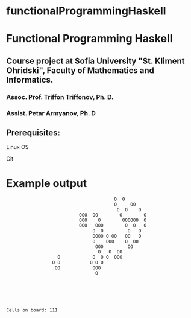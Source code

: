 # functionalProgrammingHaskell
<h1>Functional Programming Haskell</h1>

<h2>Course project at Sofia University "St. Kliment Ohridski", Faculty of Mathematics and Informatics.</h2>

<h3>Assoc. Prof. Triffon Triffonov, Ph. D.</h3>
<h3>Assist. Petar Armyanov, Ph. D</h3>

<h2>Prerequisites:</h2>
<p>Linux OS</p>
<p>Git</p>

# Example output

											O  O            
											O     OO        
											 O  O    O      
							   OOO  OO        O        O    
							   OOO    O        OOOOOO  O    
							   OOO   OOO        O  O   O    
									O  O         O   O      
									OOOO O OO   OO   O      
									O    OOO    O  OO       
									 OOO         OO         
									  O   O  OO             
					   O            O  O O  OOO             
					 O O           O O O                    
					  OO            OOO                     
									 O                      
															
															
															
															
															
															
	Cells on board: 111
